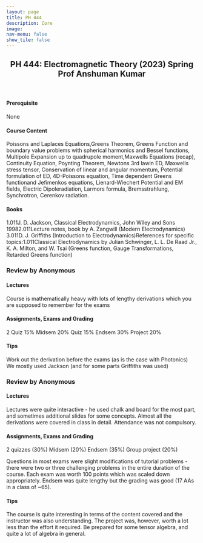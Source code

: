 ```yaml
---
layout: page
title: PH 444
description: Core
image: 
nav-menu: false
show_tile: false
---
```


<!-- Main -->
<div id="main" class="alt">

<!-- One -->
<section id="one">
	<div class="inner">
		<header class="major">
			<h2>PH 444: Electromagnetic Theory (2023) Spring
             <br>Prof Anshuman Kumar</h2>
		</header>

<h4> Prerequisite</h4>
<p>None</p>

<h4> Course Content</h4>
<p>Poissons and Laplaces Equations,Greens Theorem, Greens Function and boundary value problems with spherical harmonics and Bessel functions, Multipole Expansion up to quadrupole moment,Maxwells Equations (recap), Continuity Equation, Poynting Theorem, Newtons 3rd lawin ED, Maxwells stress tensor, Conservation of linear and angular momentum, Potential formulation of ED, 4D-Poissons equation, Time dependent Greens functionand Jefimenkos equations, Lienard-Wiechert Potential and EM fields, Electric Dipoleradiation, Larmors formula, Bremsstrahlung, Synchrotron, Cerenkov radiation.</p>

<h4> Books</h4>
<p>1.011J. D. Jackson, Classical Electrodynamics, John Wiley and Sons 19982.011Lecture notes, book by A. Zangwill (Modern Electrodynamics) 3.011D. J. Griffiths (Introduction to Electrodynamics)References for specific topics:1.011Classical Electrodynamics by Julian Schwinger, L. L. De Raad Jr., K. A. Milton, and W. Tsai (Greens function, Gauge Transformations, Retarded Greens function)
</p>

<!-- ################################################ -->

<h3> Review by Anonymous </h3>

<h4>Lectures</h4>
<p>Course is mathematically heavy with lots of lengthy derivations which you 
are supposed to remember for the exams</p>

<h4> Assignments, Exams and Grading</h4>
<p>2 Quiz 15% 
Midsem 20% 
Quiz 15% 
Endsem 30% 
Project 20%
</p>

<h4> Tips</h4>
<p>Work out the derivation before the exams (as is the case with Photonics)  
We mostly used Jackson (and for some parts Griffiths was used)</p>

<!-- ################################################ -->

<h3> Review by Anonymous </h3>

<h4>Lectures</h4>
<p>Lectures were quite interactive - he used chalk and board for the most part, and sometimes additional slides for some concepts. Almost all the derivations were covered in class in detail. Attendance was not compulsory. </p>

<h4> Assignments, Exams and Grading</h4>
<p>2 quizzes (30%) 
Midsem (20%) 
Endsem (35%) 
Group project (20%) 

Questions in most exams were slight modifications of tutorial problems - there were two or three challenging problems in the entire duration of the course. Each exam was worth 100 points which was scaled down appropriately. Endsem was quite lengthy but the grading was good (17 AAs in a class of ~65).
</p>

<h4> Tips</h4>
<p>The course is quite interesting in terms of the content covered and the instructor was also understanding. The project was, however, worth a lot less than the effort it required. Be prepared for some tensor algebra, and quite a lot of algebra in general. </p>

<!-- ################################################ -->